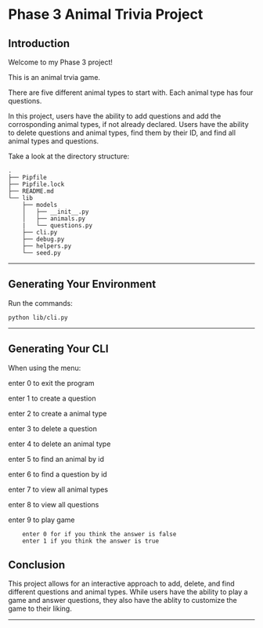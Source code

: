 # Phase 3 Animal Trivia Project

## Introduction

Welcome to my Phase 3 project!

This is an animal trvia game.

There are five different animal types to start with. Each animal type has four questions. 

In this project, users have the ability to add questions and add the corrosponding animal types, if not already declared.
Users have the ability to delete questions and animal types, find them by their ID, and find all animal types and questions.


Take a look at the directory structure:

```console
.
├── Pipfile
├── Pipfile.lock
├── README.md
└── lib
    ├── models
    │   ├── __init__.py
    │   ├── animals.py
    |   └── questions.py
    ├── cli.py
    ├── debug.py
    ├── helpers.py
    └── seed.py
```

---

## Generating Your Environment

 Run the commands:

```console
python lib/cli.py
```
---

## Generating Your CLI


When using the menu:

enter 0 to exit the program

enter 1 to create a question

enter 2 to create a animal type

enter 3 to delete a question

enter 4 to delete an animal type
    
enter 5 to find an animal by id

enter 6 to find a question by id

enter 7 to view all animal types

enter 8 to view all questions

enter 9 to play game

        enter 0 for if you think the answer is false
        enter 1 if you think the answer is true

## Conclusion

This project allows for an interactive approach to add, delete, and find different questions and animal types. 
While users have the ability to play a game and answer questions, they also have the ablity to customize the game to their liking. 

---


